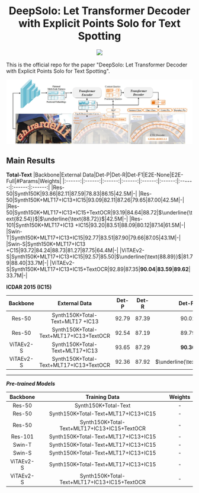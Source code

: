<h1 align="center">DeepSolo: Let Transformer Decoder with Explicit Points Solo for Text Spotting</h1> 

<p align="center">
<a href="https://arxiv.org/pdf/2211.10772.pdf"><img src="https://img.shields.io/badge/arXiv-Paper-<color>"></a>
</p>

This is the official repo for the paper "DeepSolo: Let Transformer Decoder with Explicit Points Solo for Text Spotting".

<img src="./figs/DeepSolo.jpg" alt="image" style="zoom:50%;" />

## Main Results

**Total-Text**
|Backbone|External Data|Det-P|Det-R|Det-F1|E2E-None|E2E-Full|#Params|Weights|
|:------:|:------:|:------:|:------:|:------:|:------:|:------:|:------:|:------:|
|Res-50|Synth150K|93.86|82.11|87.59|78.83|86.15|42.5M|-|
|Res-50|Synth150K+MLT17+IC13+IC15|93.09|82.11|87.26|79.65|87.00|42.5M|-|
|Res-50|Synth150K+MLT17+IC13+IC15+TextOCR|93.19|84.64|88.72|$\underline{\text{82.54}}$|$\underline{\text{88.72}}$|42.5M|-|
|Res-101|Synth150K+MLT17+IC13 +IC15|93.20|83.51|88.09|80.12|87.14|61.5M|-|
|Swin-T|Synth150K+MLT17+IC13+IC15|92.77|83.51|87.90|79.66|87.05|43.1M|-|
|Swin-S|Synth150K+MLT17+IC13 +C15|93.72|84.24|88.73|81.27|87.75|64.4M|-|
|ViTAEv2-S|Synth150K+MLT17+IC13+IC15|92.57|85.50|$\underline{\text{88.89}}$|81.79|88.40|33.7M|-|
|ViTAEv2-S|Synth150K+MLT17+IC13+IC15+TextOCR|92.89|87.35|**90.04**|**83.59**|**89.62**|33.7M|-|

**ICDAR 2015 (IC15)**

|Backbone|External Data|Det-P|Det-R|Det-F1|E2E-S|E2E-W|E2E-G|#Params|Weights|
|:------:|:------:|:------:|:------:|:------:|:------:|:------:|:------:|:------:|:------:|
|Res-50|Synth150K+Total-Text+MLT17 +IC13|92.79|87.39|90.01|86.84|81.90|76.93|42.5M|-|
|Res-50|Synth150K+Total-Text+MLT17+IC13+TextOCR|92.54|87.19|89.79|$\underline{\text{87.95}}$|$\underline{\text{83.46}}$|$\underline{\text{79.08}}$|42.5M|-|
|ViTAEv2-S|Synth150K+Total-Text+MLT17+IC13|93.65|87.29|**90.36**|87.52|82.81|77.68|33.7M|-|
|ViTAEv2-S|Synth150K+Total-Text+MLT17+IC13+TextOCR|92.36|87.92|$\underline{\text{90.08}}$|**88.14**|**83.91**|**79.48**|33.7M|-|

***

***Pre-trained Models***

|Backbone|Training Data|Weights|
|:------:|:------:|:------:|
|Res-50|Synth150K+Total-Text|-|
|Res-50|Synth150K+Total-Text+MLT17+IC13+IC15|-|
|Res-50|Synth150K+Total-Text+MLT17+IC13+IC15+TextOCR|-|
|Res-101|Synth150K+Total-Text+MLT17+IC13+IC15|-|
|Swin-T|Synth150K+Total-Text+MLT17+IC13+IC15|-|
|Swin-S|Synth150K+Total-Text+MLT17+IC13+IC15|-|
|ViTAEv2-S|Synth150K+Total-Text+MLT17+IC13+IC15|-|
|ViTAEv2-S|Synth150K+Total-Text+MLT17+IC13+IC15+TextOCR|-|